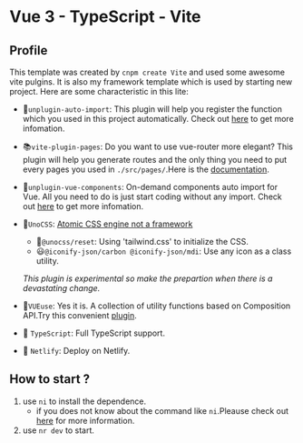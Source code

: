 # Vue 3 - TypeScript - Vite

## Profile

This template was created by `cnpm create Vite` and used some awesome vite pulgins. It is also my framework template which is used by starting new project. Here are some characteristic in this lite:

- 💫`unplugin-auto-import`: This plugin will help you register the function which you used in this project automatically. Check out [here](https://github.com/antfu/unplugin-auto-import) to get more infomation.
- :books:`vite-plugin-pages`: Do you want to use vue-router more elegant? This plugin will help you generate routes and the only thing you need to put every pages you used in `./src/pages/`.Here is the [documentation](https://github.com/hannoeru/vite-plugin-pages).
- :lollipop:`unplugin-vue-components`: On-demand components auto import for Vue. All you need to do is just start coding without any import. Check out [here](https://github.com/antfu/unplugin-vue-components) to get more infomation.
- :gem:`UnoCSS`: [Atomic CSS engine not a framework](https://github.com/unocss/unocss)
  - :facepunch:`@unocss/reset`: Using 'tailwind.css' to initialize the CSS.
  - 😃`@iconify-json/carbon @iconify-json/mdi`: Use any icon as a class utility.

  *This plugin is experimental so make the prepartion when there is a devastating change.*
- :helicopter:`VUEuse`: Yes it is. A collection of utility functions based on Composition API.Try this convenient [plugin](https://vueuse.org/).
- 🦾 `TypeScript`: Full TypeScript support.
- :calling: `Netlify`: Deploy on Netlify.

## How to start ?

  1. use `ni` to install the dependence.
     - if you does not know about the command like `ni`.Pleause check out [here](https://github.com/antfu/ni) for more information.
  2. use `nr dev` to start.
